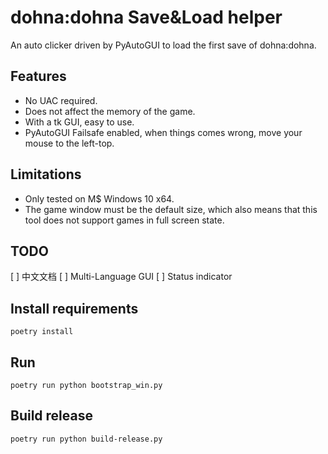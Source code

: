 # dohna:dohna Save&Load helper

An auto clicker driven by PyAutoGUI to load the first save of dohna:dohna.

## Features

* No UAC required.
* Does not affect the memory of the game.
* With a tk GUI, easy to use.
* PyAutoGUI Failsafe enabled, when things comes wrong, move your mouse to the left-top.

## Limitations

* Only tested on M$ Windows 10 x64.
* The game window must be the default size, which also means that this tool does not support games in full screen state.

## TODO

[ ] 中文文档
[ ] Multi-Language GUI
[ ] Status indicator

## Install requirements

```shell
poetry install
```

## Run

```shell
poetry run python bootstrap_win.py
```

## Build release

```shell
poetry run python build-release.py
```
